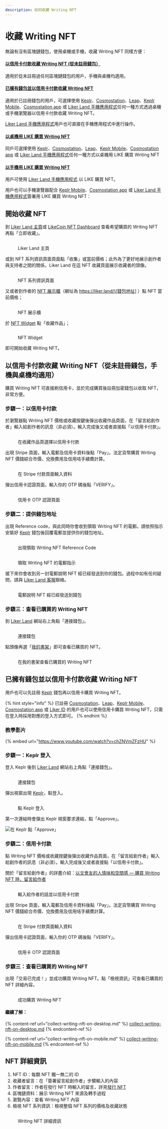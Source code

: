 ```yaml
---
description: 如何收藏 Writing NFT
---
```


# 收藏 Writing NFT

無論有沒有區塊鏈錢包，使用桌機或手機，收藏 Writing NFT 同樣方便：

#### [以信用卡付款收藏 Writing NFT (從未註冊錢包）](./#credit-card)

適用於從未註冊過任何區塊鏈錢包的用戶，手機與桌機均適用。

#### [已擁有錢包並以信用卡付款收藏 Writing NFT](./#credit-card-with-keplr-1) <a href="#credit-card-with-keplr" id="credit-card-with-keplr"></a>

適用於已註冊錢包的用戶，可選擇使用 [Keplr](../../wallet/keplr/)、[Cosmostation](../../wallet/cosmostation/)、[Leap](../../wallet/leap/how-to-install-leap-extension.md)、[Keplr Mobile](../../wallet/keplr-mobile/)、[Cosmostation app](../../wallet/cosmostation-mobile/) 或 [Liker Land 手機應用程式](../../../user-guide/liker-land/download.md)任何一種方式透過桌機或手機瀏覽器以信用卡付款收藏 Writing NFT。

[Liker Land 手機應用程式](../../../user-guide/liker-land/download.md)用戶也可直接在手機應用程式中進行操作。

#### [以桌機用 LIKE 購買 Writing NFT](collect-writing-nft-on-desktop.md)

同戶可選擇使用 [Keplr](../../wallet/keplr/)、[Cosmostation](../../wallet/cosmostation/)、[Leap](../../wallet/leap/how-to-install-leap-extension.md)、[Keplr Mobile](../../wallet/keplr-mobile/)、[Cosmostation app](../../wallet/cosmostation-mobile/) 或 [Liker Land 手機應用程式](../../../user-guide/liker-land/download.md)任何一種方式以桌機用 LIKE 購買 Writing NFT

#### [以手機用 LIKE 購買 Writing NFT](collect-writing-nft-on-mobile.md)

用戶可使用 [Liker Land 手機應用程式](../../../user-guide/liker-land/download.md) 以 LIKE 購買 NFT。

用戶也可以手機瀏覽器配合 [Keplr Mobile](../../wallet/keplr-mobile/)、[Cosmostation app](../../wallet/cosmostation-mobile/) 或 [Liker Land 手機應用程式](../../../user-guide/liker-land/download.md)簽署用 LIKE 購買 Writing NFT：

## 開始收藏 NFT

到 [Liker Land 主頁](https://liker.land/zh-Hant/writing-nft)或 [LikeCoin NFT Dashboard](tools.md) 查看希望購買的 Writing NFT 再點「立即收藏」。

<figure><img src="../../../.gitbook/assets/Buy NFT 1.png" alt=""><figcaption><p>Liker Land 主頁</p></figcaption></figure>

或到 NFT 系列資訊頁面頁面點「收集」或當前價格；此外為了更好地展示創作者與支持者之間的關係，Liker Land 在這 NFT 收藏頁面展示收藏者的頭像。

<figure><img src="../../../.gitbook/assets/Buy NFT 2.png" alt=""><figcaption><p>NFT 系列資訊頁面</p></figcaption></figure>

又或者到作者的 [NFT 展示櫃](nft-portfolio.md)（網址為 https://liker.land/\[錢包地址] ）點 NFT 當前價格；

<figure><img src="../../../.gitbook/assets/Buy NFT 3.png" alt=""><figcaption><p>NFT 展示櫃</p></figcaption></figure>

於 [NFT Widget](nft-widget.md) 點「收藏作品」；

<figure><img src="../../../.gitbook/assets/Buy NFT 4.png" alt=""><figcaption><p>NFT Widget</p></figcaption></figure>

即可開始收藏 Writing NFT。

## 以信用卡付款收藏 Writing NFT（從未註冊錢包，手機與桌機均適用） <a href="#credit-card" id="credit-card"></a>

購買 Writing NFT 可直接刷信用卡，並於完成購買後註冊加密錢包以收取 NFT，非常方便。

### 步驟一：以信用卡付款

於瀏覽器點 Writing NFT 價格或收藏按鍵後彈出收藏作品頁面，在「留言給創作者」輸入給創作者的訊息（非必須）。輸入完成後又或者直接點「以信用卡付款」。

<figure><img src="../../../.gitbook/assets/Buy NFT pay by card 1.png" alt=""><figcaption><p>在收藏作品頁選擇以信用卡付款</p></figcaption></figure>

出現 Stripe 頁面，輸入電郵及信用卡資料後點「Pay」。法定貨幣購買 Writing NFT 價錢綜合市價、兌換費用及信用咭手續費計算。

<figure><img src="../../../.gitbook/assets/pay by card 2.png" alt=""><figcaption><p>在 Stripe 付款頁面輸入資料</p></figcaption></figure>

彈出信用卡認證頁面，輸入你的 OTP 碼後點「VERIFY」。

<figure><img src="../../../.gitbook/assets/pay by card 3.png" alt=""><figcaption><p>信用卡 OTP 認證頁面</p></figcaption></figure>

### 步驟二：提供錢包地址

出現 Reference code，與此同時你會收到領取 Writing NFT 的電郵。請依照指示安裝好 [Keplr](../../wallet/keplr/) 錢包後回覆電郵並提供你的錢包地址。

<figure><img src="../../../.gitbook/assets/pay by card 4.png" alt=""><figcaption><p>出現領取 Writing NFT Reference Code</p></figcaption></figure>

<figure><img src="../../../.gitbook/assets/pay by card 5.png" alt=""><figcaption><p>領取 Writing NFT 的電郵指示</p></figcaption></figure>

接下來你會收到另一封電郵說明 NFT 經已經發送到你的錢包。過程中如有任何疑問，請與 [Liker Land 客服](https://go.crisp.chat/chat/embed/?website\_id=5c009125-5863-4059-ba65-43f177ca33f7)聯絡。

<figure><img src="../../../.gitbook/assets/pay by card 6.png" alt=""><figcaption><p>電郵說明 NFT 經已經發送到錢包</p></figcaption></figure>

### 步驟三：查看已購買的 Writing NFT

到 [Liker Land](https://liker.land/) 網站右上角點「連接錢包」。

<figure><img src="../../../.gitbook/assets/Buy NFT 12.png" alt=""><figcaption><p>連接錢包</p></figcaption></figure>

點頭像再選「[我的書架](https://liker.land/dashboard?tab=collected)」即可查看已購買的 NFT。

<figure><img src="../../../.gitbook/assets/Buy NFT pay by card 7.png" alt=""><figcaption><p>在我的書架查看已購買的 Writing NFT</p></figcaption></figure>

## 已擁有錢包並以信用卡付款收藏 Writing NFT <a href="#credit-card-with-keplr" id="credit-card-with-keplr"></a>

用戶也可以先註冊 [Keplr](../../wallet/keplr/) 錢包再以信用卡購買 Writing NFT。

{% hint style="info" %}
已註冊 [Cosmostation](../../wallet/cosmostation/)、[Leap](../../wallet/leap/)、[Keplr Mobile](../../wallet/keplr-mobile/)、[Cosmostation app](../../wallet/cosmostation-mobile/) 或 [Liker ID](../../../user-guide/liker-land/download.md) 的用戶也可以使用信用卡購買 Writing NFT，只需在登入時採用對應的登入方式即可。
{% endhint %}

### 教學影片

{% embed url="https://www.youtube.com/watch?v=chZNVmZFzHU" %}

### 步驟一：Keplr 登入

登入 Keplr 後到 [Liker Land](https://liker.land/) 網站右上角點「連接錢包」。

<figure><img src="../../../.gitbook/assets/Buy NFT 12.png" alt=""><figcaption><p>連接錢包</p></figcaption></figure>

彈出視窗出現 [Keplr](../../wallet/keplr/)，點登入。

<figure><img src="../../../.gitbook/assets/Buy NFT Keplr.png" alt=""><figcaption><p>點 Keplr 登入</p></figcaption></figure>

第一次連結時會彈出 Keplr 視窗要求連結，點「Approve」。

![在 Keplr 點「Approve」](<../../../.gitbook/assets/Buy NFT 5.png>)

### 步驟二：信用卡付款

點 Writing NFT 價格或收藏按鍵後彈出收藏作品頁面，在「留言給創作者」輸入給創作者的訊息（非必須）。輸入完成後又或者直接點「以信用卡付款」。

關於「留言給創作者」的詳盡介紹：[以文會友的人情味和空間感 — 購買 Writing NFT 時，留言給作者](https://blog.like.co/zh/%E4%BB%A5%E6%96%87%E6%9C%83%E5%8F%8B%E7%9A%84%E4%BA%BA%E6%83%85%E5%91%B3%E5%92%8C%E7%A9%BA%E9%96%93%E6%84%9F-%E8%B3%BC%E8%B2%B7-writing-nft-%E6%99%82%EF%BC%8C%E7%95%99%E8%A8%80%E7%B5%A6/)

<figure><img src="../../../.gitbook/assets/Buy NFT pay by card with Keplr.png" alt=""><figcaption><p>輸入給作者的話並以信用卡付款</p></figcaption></figure>

出現 Stripe 頁面，輸入電郵及信用卡資料後點「Pay」。法定貨幣購買 Writing NFT 價錢綜合市價、兌換費用及信用咭手續費計算。

<figure><img src="../../../.gitbook/assets/Buy NFT 17.png" alt=""><figcaption><p>在 Stripe 付款頁面輸入資料</p></figcaption></figure>

彈出信用卡認證頁面，輸入你的 OTP 碼後點「VERIFY」。

<figure><img src="../../../.gitbook/assets/Buy NFT 18.png" alt=""><figcaption><p>信用卡 OTP 認證頁面</p></figcaption></figure>

### 步驟三：查看已購買的 Writing NFT

出現「交易已完成！」並成功購買 Writing NFT。點「檢視資訊」可查看已購買的 NFT 詳細內容。

<figure><img src="../../../.gitbook/assets/Buy NFT Finish.png" alt=""><figcaption><p>成功購買 Writing NFT</p></figcaption></figure>

#### 繼續了解：

{% content-ref url="collect-writing-nft-on-desktop.md" %}
[collect-writing-nft-on-desktop.md](collect-writing-nft-on-desktop.md)
{% endcontent-ref %}

{% content-ref url="collect-writing-nft-on-mobile.md" %}
[collect-writing-nft-on-mobile.md](collect-writing-nft-on-mobile.md)
{% endcontent-ref %}

## NFT 詳細資訊

1. NFT ID：每顆 NFT 獨一無二的 ID
2. 收藏者留言：在「簽署留言給創作者」步驟輸入的內容
3. 作者留言：作者在發行 NFT 時輸入的留言，詳見[發行 NFT](../nft-portal.md#creator-message)
4. 區塊鏈資料：展示 Writing NFT 來源及轉手過程
5. 瀏覽內容：查看 Writing NFT 內容
6. 檢視 NFT 系列資訊：檢視整個 NFT 系列的價格及收藏狀態

<figure><img src="../../../.gitbook/assets/Buy NFT Details.png" alt=""><figcaption><p>Writing NFT 詳細資訊</p></figcaption></figure>
